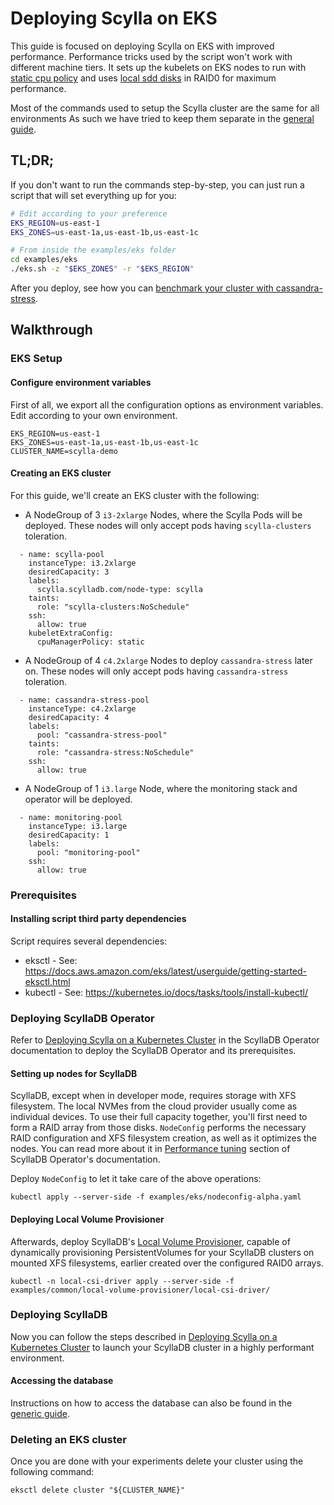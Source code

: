 # Deploying Scylla on EKS

This guide is focused on deploying Scylla on EKS with improved performance.
Performance tricks used by the script won't work with different machine tiers.
It sets up the kubelets on EKS nodes to run with [static cpu policy](https://kubernetes.io/blog/2018/07/24/feature-highlight-cpu-manager/) and uses [local sdd disks](https://docs.aws.amazon.com/AWSEC2/latest/UserGuide/ssd-instance-store.html) in RAID0 for maximum performance.

Most of the commands used to setup the Scylla cluster are the same for all environments
As such we have tried to keep them separate in the [general guide](generic.md).

## TL;DR;

If you don't want to run the commands step-by-step, you can just run a script that will set everything up for you:
```bash
# Edit according to your preference
EKS_REGION=us-east-1
EKS_ZONES=us-east-1a,us-east-1b,us-east-1c

# From inside the examples/eks folder
cd examples/eks
./eks.sh -z "$EKS_ZONES" -r "$EKS_REGION"
```

After you deploy, see how you can [benchmark your cluster with cassandra-stress](generic.md#benchmark-with-cassandra-stress).

## Walkthrough

### EKS Setup

#### Configure environment variables

First of all, we export all the configuration options as environment variables.
Edit according to your own environment.

```
EKS_REGION=us-east-1
EKS_ZONES=us-east-1a,us-east-1b,us-east-1c
CLUSTER_NAME=scylla-demo
```

#### Creating an EKS cluster

For this guide, we'll create an EKS cluster with the following:

* A NodeGroup of 3 `i3-2xlarge` Nodes, where the Scylla Pods will be deployed. These nodes will only accept pods having `scylla-clusters` toleration.

```
  - name: scylla-pool
    instanceType: i3.2xlarge
    desiredCapacity: 3
    labels:
      scylla.scylladb.com/node-type: scylla
    taints:
      role: "scylla-clusters:NoSchedule"
    ssh:
      allow: true
    kubeletExtraConfig:
      cpuManagerPolicy: static
```

* A NodeGroup of 4 `c4.2xlarge` Nodes to deploy `cassandra-stress` later on. These nodes will only accept pods having `cassandra-stress` toleration.

```
  - name: cassandra-stress-pool
    instanceType: c4.2xlarge
    desiredCapacity: 4
    labels:
      pool: "cassandra-stress-pool"
    taints:
      role: "cassandra-stress:NoSchedule"
    ssh:
      allow: true
```

* A NodeGroup of 1 `i3.large` Node, where the monitoring stack and operator will be deployed.
```
  - name: monitoring-pool
    instanceType: i3.large
    desiredCapacity: 1
    labels:
      pool: "monitoring-pool"
    ssh:
      allow: true
```

### Prerequisites

#### Installing script third party dependencies

Script requires several dependencies:
- eksctl - See: https://docs.aws.amazon.com/eks/latest/userguide/getting-started-eksctl.html
- kubectl - See: https://kubernetes.io/docs/tasks/tools/install-kubectl/

### Deploying ScyllaDB Operator

Refer to [Deploying Scylla on a Kubernetes Cluster](generic.md) in the ScyllaDB Operator documentation to deploy the ScyllaDB Operator and its prerequisites.

#### Setting up nodes for ScyllaDB

ScyllaDB, except when in developer mode, requires storage with XFS filesystem. The local NVMes from the cloud provider usually come as individual devices. To use their full capacity together, you'll first need to form a RAID array from those disks.
`NodeConfig` performs the necessary RAID configuration and XFS filesystem creation, as well as it optimizes the nodes. You can read more about it in [Performance tuning](performance.md) section of ScyllaDB Operator's documentation.

Deploy `NodeConfig` to let it take care of the above operations:
```
kubectl apply --server-side -f examples/eks/nodeconfig-alpha.yaml
```

#### Deploying Local Volume Provisioner

Afterwards, deploy ScyllaDB's [Local Volume Provisioner](https://github.com/scylladb/local-csi-driver), capable of dynamically provisioning PersistentVolumes for your ScyllaDB clusters on mounted XFS filesystems, earlier created over the configured RAID0 arrays.
```
kubectl -n local-csi-driver apply --server-side -f examples/common/local-volume-provisioner/local-csi-driver/
```

### Deploying ScyllaDB

Now you can follow the steps described in [Deploying Scylla on a Kubernetes Cluster](generic.md) to launch your ScyllaDB cluster in a highly performant environment.

#### Accessing the database

Instructions on how to access the database can also be found in the [generic guide](generic.md).

### Deleting an EKS cluster

Once you are done with your experiments delete your cluster using the following command:

```
eksctl delete cluster "${CLUSTER_NAME}"
```
